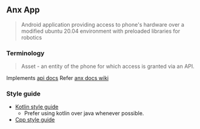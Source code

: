 ## Anx App
> Android application providing access to phone's hardware over a modified ubuntu 20.04 environment with preloaded libraries for robotics

### Terminology
> Asset - an entity of the phone for which access is granted via an API.

Implements [api docs](https://github.com/flomobility/api_docs/tree/v0.1.2)
Refer [anx docs wiki](https://github.com/flomobility/anx_docs/wiki)

### Style guide
- [Kotlin style guide](https://developer.android.com/kotlin/style-guide)
    - Prefer using kotlin over java whenever possible.
- [Cpp style guide](https://google.github.io/styleguide/cppguide.html)
